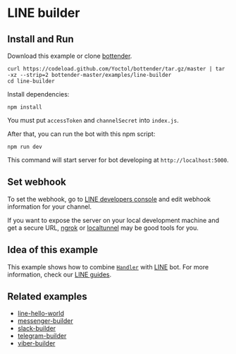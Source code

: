 # LINE builder

## Install and Run

Download this example or clone [bottender](https://github.com/Yoctol/bottender).

```
curl https://codeload.github.com/Yoctol/bottender/tar.gz/master | tar -xz --strip=2 bottender-master/examples/line-builder
cd line-builder
```

Install dependencies:

```
npm install
```

You must put `accessToken` and `channelSecret` into `index.js`.

After that, you can run the bot with this npm script:

```
npm run dev
```

This command will start server for bot developing at `http://localhost:5000`.

## Set webhook

To set the webhook, go to [LINE developers console](https://developers.line.me/console/) and edit webhook information for your channel.

If you want to expose the server on your local development machine and get a secure URL, [ngrok](https://ngrok.com/) or [localtunnel](https://localtunnel.github.io/www/) may be good tools for you.

## Idea of this example

This example shows how to combine
[`Handler`](https://bottender.js.org/docs/APIReference-Handler) with
[LINE](https://line.me/) bot. For more information, check our
[LINE guides](https://bottender.js.org/docs/Platforms-LINE).

## Related examples

- [line-hello-world](../line-hello-world)
- [messenger-builder](../messenger-builder)
- [slack-builder](../slack-builder)
- [telegram-builder](../telegram-builder)
- [viber-builder](../viber-builder)
